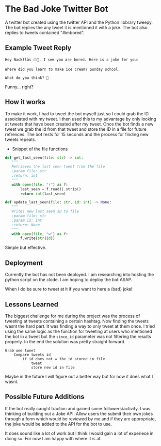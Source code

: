 
# The Bad Joke Twitter Bot

A twitter bot created using the twitter API and the Python libbrary tweepy.
The bot replies the any tweet it is mentioned it with a joke. The bot also replies to tweets contained "#imbored".


## Example Tweet Reply

```tweet
Hey Nackflås 🩳🔫, I see you are bored. Here is a joke for you:

Where did you learn to make ice cream? Sunday school.

What do you think? 🤖
```
Funny... right? 



## How it works
 
 To make it work, I had to tweet the bot myself just so I could grab the ID
 assoiciated with my tweet. I then used this to my advantage by only looking
 at tweets that have been created after my tweet. Once the bot finds a new tweet we grab
 the id from that tweet and store the ID in a file for future refrences. The bot rests for 15 seconds and the process for finding new tweets repeats.


 * Snippet of the file functions

 ```python
 def get_last_seen(file: str) -> int:
    """
    Retrieves the last seen tweet from the file
    :param file: str
    :return: int
    """
    with open(file, "r") as f:
        last_seen = f.read().strip()
        return int(last_seen)
 ```

 ```python 
 def update_last_seen(file: str, id: int) -> None:
    """
    Writes new last seen ID to file
    :param file: str
    :param id: int
    :return: None
    """
    with open(file, "w") as f:
        f.write(str(id))
 ```

 Simple but effective.
## Deployment

Currently the bot has not been deployed. I am researching into hosting  the 
python script on the clode. I am hoping to deploy the bot ASAP.

When I do be sure to tweet at it if you want to here a (bad) joke!



## Lessons Learned

The biggest challenge for me during the project was
the process of tweeting at tweets containing a certain hashtag.
Now finding the tweets wasnt the hard part. It was finding
a way to only tweet at them once. I tried using the same logic as the function
for tweeting at users who mentioned the bot in a tweet but the ``` since_id ``` parameter was not filtering the results properly.
In the end the solution was pretty straight forward.

```pseudo code
Grab one tweet
    Compare tweets id
        if id does not = the id stored in file
            tweet
            store new id in file
```
Maybe in the future I will figure out a better way but for now it does what I wasnt.


## Possible Future Additions

If the bot really caught traction and gained some followers/activity. 
I was thinking of building out a Joke API. Allow users the submit their own jokes through a form which
would be reviewed by me and if they are appropriate, the joke would be added to the API for the bot to use.

It does sound like a lot of work but I think I would gain a lot of experiece in doing so. For
now I am happy with where it is at.
